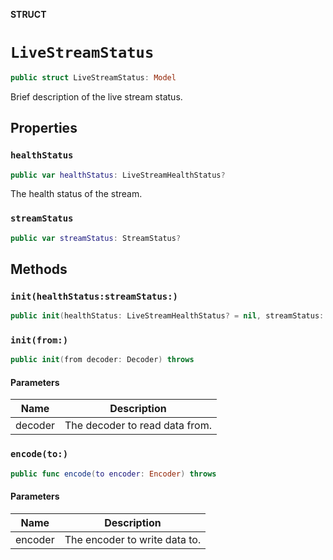 **STRUCT**

# `LiveStreamStatus`

```swift
public struct LiveStreamStatus: Model
```

Brief description of the live stream status.

## Properties
### `healthStatus`

```swift
public var healthStatus: LiveStreamHealthStatus?
```

The health status of the stream.

### `streamStatus`

```swift
public var streamStatus: StreamStatus?
```

## Methods
### `init(healthStatus:streamStatus:)`

```swift
public init(healthStatus: LiveStreamHealthStatus? = nil, streamStatus: StreamStatus? = nil)
```

### `init(from:)`

```swift
public init(from decoder: Decoder) throws
```

#### Parameters

| Name | Description |
| ---- | ----------- |
| decoder | The decoder to read data from. |

### `encode(to:)`

```swift
public func encode(to encoder: Encoder) throws
```

#### Parameters

| Name | Description |
| ---- | ----------- |
| encoder | The encoder to write data to. |